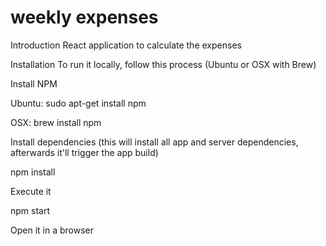 <h1>weekly expenses</h1>
Introduction
React application to calculate the expenses

Installation
To run it locally, follow this process (Ubuntu or OSX with Brew)

Install NPM

Ubuntu: sudo apt-get install npm

OSX: brew install npm

Install dependencies (this will install all app and server dependencies, afterwards it'll trigger the app build)

npm install

Execute it

npm start

Open it in a browser

